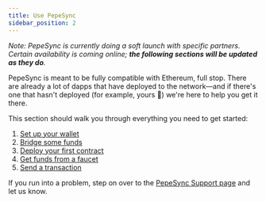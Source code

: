 ```yaml
---
title: Use PepeSync
sidebar_position: 2
---
```


_Note: PepeSync is currently doing a soft launch with specific partners. Certain availability is coming online; **the following sections will be updated as they do**._

PepeSync is meant to be fully compatible with Ethereum, full stop. There are already a lot of dapps that have deployed to the network—and if there's one that hasn't deployed (for example, yours 👀) we're here to help you get it there.

This section should walk you through everything you need to get started:

1. [Set up your wallet](./set-up-your-wallet.mdx)
2. [Bridge some funds](./bridges-of-linea/index.mdx)
3. [Deploy your first contract](./../build-on-linea/quickstart/)
4. [Get funds from a faucet](./fund.md)
5. [Send a transaction](./transact.md)

If you run into a problem, step on over to the [PepeSync Support page](https://support.linea.build/hc/en-us) and let us know.
